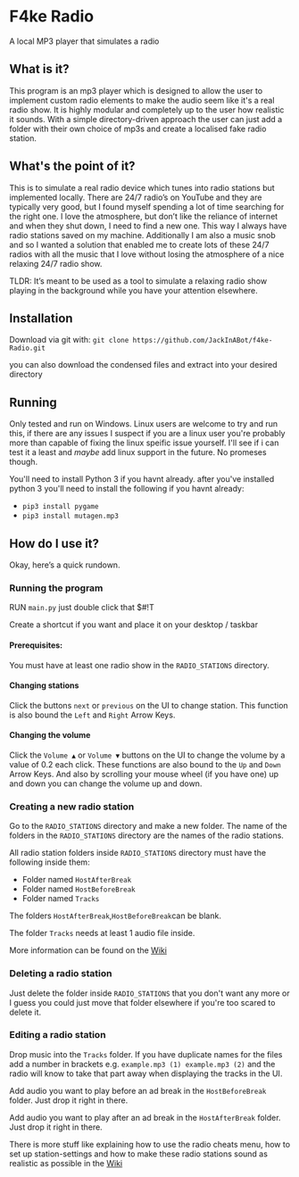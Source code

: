 # F4ke Radio 
A local MP3 player that simulates a radio

## What is it?  
This program is an mp3 player which is designed to allow the user to implement custom radio elements to make the audio seem like it's a real radio show. It is highly modular and completely up to the user how realistic it sounds. With a simple directory-driven approach the user can just add a folder with their own choice of mp3s and create a localised fake radio station.

## What's the point of it?  
This is to simulate a real radio device which tunes into radio stations but implemented locally. There are 24/7 radio’s on YouTube and they are typically very good, but I found myself spending a lot of time searching for the right one. I love the atmosphere, but don’t like the reliance of internet and when they shut down, I need to find a new one. This way I always have radio stations saved on my machine. Additionally I am also a music snob and so I wanted a solution that enabled me to create lots of these 24/7 radios with all the music that I love without losing the atmosphere of a nice relaxing 24/7 radio show.  

TLDR: It’s meant to be used as a tool to simulate a relaxing radio show playing in the background while you have your attention elsewhere. 

## Installation
Download via git with:
`git clone https://github.com/JackInABot/f4ke-Radio.git`

you can also download the condensed files and extract into your desired directory

## Running
Only tested and run on Windows. Linux users are welcome to try and run this, if there are any issues I suspect if you are a linux user you're probably more than capable of fixing the linux speific issue yourself. I'll see if i can test it a least and _maybe_ add linux support in the future. No promeses though.

You'll need to install Python 3 if you havnt already.
after you've installed python 3 you'll need to install the following if you havnt already:
- `pip3 install pygame`
- `pip3 install mutagen.mp3`


## How do I use it?  
Okay, here’s a quick rundown.  

### Running the program  
RUN `main.py` just double click that $#!T 

Create a shortcut if you want and place it on your desktop / taskbar 

#### Prerequisites:   
You must have at least one radio show in the `RADIO_STATIONS` directory.  

#### Changing stations  
Click the buttons `next` or `previous` on the UI to change station. This function is also bound the `Left` and `Right` Arrow Keys.  

#### Changing the volume  
Click the `Volume ▲` or `Volume ▼` buttons on the UI to change the volume by a value of 0.2 each click. These functions are also bound to the `Up` and `Down` Arrow Keys. And also by scrolling your mouse wheel (if you have one) up and down you can change the volume up and down.

### Creating a new radio station  
Go to the `RADIO_STATIONS` directory and make a new folder. The name of the folders in the `RADIO_STATIONS` directory are the names of the radio stations.

All radio station folders inside `RADIO_STATIONS` directory must have the following inside them:  

- Folder named `HostAfterBreak`  
- Folder named `HostBeforeBreak`  
- Folder named `Tracks`  

The folders `HostAfterBreak`,`HostBeforeBreak`can be blank.  

The folder `Tracks` needs at least 1 audio file inside.  

More information can be found on the [Wiki](https://github.com/JackInABot/f4ke-Radio/wiki)

### Deleting a radio station 
Just delete the folder inside `RADIO_STATIONS` that you don't want any more or I guess you could just move that folder elsewhere if you're too scared to delete it. 

### Editing a radio station 
Drop music into the `Tracks` folder. If you have duplicate names for the files add a number in brackets e.g. `example.mp3 (1) example.mp3 (2)` and the radio will know to take that part away when displaying the tracks in the UI.

Add audio you want to play before an ad break in the `HostBeforeBreak` folder. Just drop it right in there. 

Add audio you want to play after an ad break in the `HostAfterBreak` folder. Just drop it right in there. 

There is more stuff like explaining how to use the radio cheats menu, how to set up station-settings and how to make these radio stations sound as realistic as possible in the  [Wiki](https://github.com/JackInABot/f4ke-Radio/wiki) 
